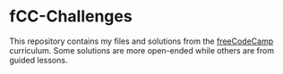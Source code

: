 # fCC-Challenges
This repository contains my files and solutions from the [freeCodeCamp](https://freecodecamp.org) curriculum. Some solutions are more open-ended while others are from guided lessons.
